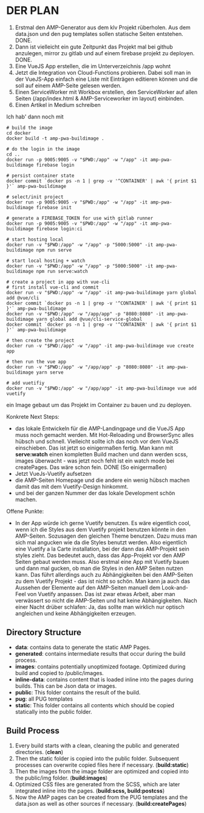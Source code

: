 DER PLAN
========

1. Erstmal den AMP-Generator aus dem klv Projekt rüberholen. Aus dem data.json und den pug templates sollen statische Seiten entstehen. DONE.
1. Dann ist vielleicht ein gute Zeitpunkt das Projekt mal bei github anzulegen, mirror zu gitlab und auf einem firebase projekt zu deployen. DONE.
1. Eine VueJS App erstellen, die im Unterverzeichnis /app wohnt
1. Jetzt die Integration von Cloud-Functions probieren. Dabei soll man in der VueJS-App einfach eine Liste mit Einträgen editieren können und die soll auf einem AMP-Seite gelesen werden.
1. Einen ServiceWorker mit Workbox erstellen, den ServiceWorker auf allen Seiten (/app/index.html & AMP-Serviceworker im layout) einbinden.
1. Einen Artikel in Medium schreiben


Ich hab' dann noch mit 
```
# build the image
cd docker
docker build -t amp-pwa-buildimage .

# do the login in the image
cd ..
docker run -p 9005:9005 -v "$PWD:/app" -w "/app" -it amp-pwa-buildimage firebase login

# persist container state
docker commit `docker ps -n 1 | grep -v '^CONTAINER' | awk '{ print $1 }'` amp-pwa-buildimage

# select/init project 
docker run -p 9005:9005 -v "$PWD:/app" -w "/app" -it amp-pwa-buildimage firebase init

# generate a FIREBASE_TOKEN for use with gitlab runner
docker run -p 9005:9005 -v "$PWD:/app" -w "/app" -it amp-pwa-buildimage firebase login:ci

# start hosting local
docker run -v "$PWD:/app" -w "/app" -p "5000:5000" -it amp-pwa-buildimage npm run serve

# start local hosting + watch
docker run -v "$PWD:/app" -w "/app" -p "5000:5000" -it amp-pwa-buildimage npm run serve:watch

# create a project in app with vue-cli
# first install vue-cli and commit 
docker run -v "$PWD:/app" -w "/app" -it amp-pwa-buildimage yarn global add @vue/cli
docker commit `docker ps -n 1 | grep -v '^CONTAINER' | awk '{ print $1 }'` amp-pwa-buildimage
docker run -v "$PWD:/app" -w "/app/app" -p "8080:8080" -it amp-pwa-buildimage yarn global add @vue/cli-service-global
docker commit `docker ps -n 1 | grep -v '^CONTAINER' | awk '{ print $1 }'` amp-pwa-buildimage

# then create the project
docker run -v "$PWD:/app" -w "/app" -it amp-pwa-buildimage vue create app

# then run the vue app
docker run -v "$PWD:/app" -w "/app/app" -p "8080:8080" -it amp-pwa-buildimage yarn serve

# add vuetifiy
docker run -v "$PWD:/app" -w "/app/app" -it amp-pwa-buildimage vue add vuetify

```
ein Image gebaut um das Projekt im Container zu bauen und zu deployen. 

Konkrete Next Steps:
- das lokale Entwickeln für die AMP-Landingpage und die VueJS App muss noch gemacht werden. Mit Hot-Reloading und BrowserSync alles hübsch und schnell. Vielleicht sollte ich das noch vor dem VueJS einschieben. Das ist jetzt so einigermaßen fertig. Man kann mit **serve:watch** einen kompletten Build machen und dann werden scss, images überwacht - was jetzt noch fehlt ist ein watch mode bei createPages. Das wäre schon fein. DONE (So einigermaßen)
- Jetzt VueJs-Vuetify aufsetzen
- die AMP-Seiten Homepage und die andere ein wenig hübsch machen damit das mit dem Vuetify-Design hinkommt.
- und bei der ganzen Nummer der das lokale Development schön machen.


Offene Punkte:
- In der App würde ich gerne Vuetify benutzen. Es wäre eigentlich cool, wenn ich die Styles aus dem Vuetify projekt benutzen könnte in den AMP-Seiten. Sozusagen den gleichen Theme benutzen. Dazu muss man sich mal angucken wie da die Styles benutzt werden. Also eigentlich eine Vuetify a la Carte installation, bei der dann das AMP-Projekt sein styles zieht. Das bedeutet auch, dass das App-Projekt vor den AMP Seiten gebaut werden muss. Also erstmal eine App mit Vuetify bauen und dann mal gucken, ob man die Styles in den AMP Seiten nutzen kann. Das führt allerdings auch zu Abhängigkeiten bei den AMP-Seiten zu dem Vuetify Projekt - das ist nicht so schön. Man kann ja auch das Aussehen der Elemente auf den AMP-Seiten manuell dem Look-and-Feel von Vuetify anpassen. Das ist zwar etwas Arbeit, aber man verwässert so nicht die AMP-Seiten und hat keine Abhängigkeiten. Nach einer Nacht drüber schlafen: Ja, das sollte man wirklich nur optisch angleichen und keine Abhängigkeiten erzeugen.


Directory Structure
-------------------

- **data**: contains data to generate the static AMP Pages. 
- **generated**: contains intermediate results that occur during the build process.
- **images**: contains potentially unoptimized footage. Optimized during build and copied to /public/images.
- **inline-data**: contains content that is loaded inline into the pages during builds. This can be Json data or images.
- **public**: This folder contains the result of the build.
- **pug**: all PUG templates
- **static**: This folder contains all contents which should be copied statically into the public folder.


Build Process
-------------

1. Every build starts with a clean, cleaning the public and generated directories. (**clean**)
1. Then the static folder is copied into the public folder. Subsequent processes can overwrite copied files here if necessary. (**build:static**)
1. Then the images from the image folder are optimized and copied into the public/img folder. (**build:images**)
1. Optimized CSS files are generated from the SCSS, which are later integrated inline into the pages. (**build:scss, build:postcss**)
1. Now the AMP pages can be created from the PUG templates and the data.json as well as other sources if necessary. (**build:createPages**)



